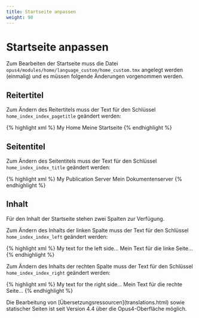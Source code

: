```yaml
---
title: Startseite anpassen
weight: 90
---
```


# Startseite anpassen

Zum Bearbeiten der Startseite muss die Datei
`opus4/modules/home/language_custom/home_custom.tmx`
angelegt werden (einmalig) und es müssen folgende Änderungen vorgenommen
werden.

## Reitertitel

Zum Ändern des Reitertitels muss der Text für den Schlüssel `home_index_index_pagetitle` geändert werden:

{% highlight xml %}
<tu tuid="home_index_index_pagetitle">
  <tuv xml:lang="en">
    <seg>My Home</seg>
  </tuv>
  <tuv xml:lang="de">
    <seg>Meine Startseite</seg>
  </tuv>
</tu>
{% endhighlight %}

## Seitentitel

Zum Ändern des Seitentitels muss der Text für den Schlüssel `home_index_index_title` geändert werden:

{% highlight xml %}
<tu tuid="home_index_index_title">
  <tuv xml:lang="en">
    <seg>My Publication Server</seg>
  </tuv>
  <tuv xml:lang="de">
    <seg>Mein Dokumentenserver</seg>
  </tuv>
</tu>
{% endhighlight %}

## Inhalt

Für den Inhalt der Startseite stehen zwei Spalten zur Verfügung.

Zum Ändern des Inhalts der linken Spalte muss der Text für den Schlüssel `home_index_index_left` geändert werden:

{% highlight xml %}
<tu tuid="home_index_index_welcome">
  <tuv xml:lang="en">
    <seg>My text for the left side...</seg>
  </tuv>
  <tuv xml:lang="de">
    <seg>Mein Text für die linke Seite...</seg>
  </tuv>
</tu>
{% endhighlight %}

Zum Ändern des Inhalts der rechten Spalte muss der Text für den Schlüssel `home_index_index_right` geändert werden:

{% highlight xml %}
<tu tuid="home_index_index_instructions">
  <tuv xml:lang="en">
    <seg>My text for the right side...</seg>
  </tuv>
  <tuv xml:lang="de">
    <seg>Mein Text für die rechte Seite...</seg>
  </tuv>
</tu>
{% endhighlight %}

<p class="info" markdown="1">
Die Bearbeitung von [Übersetzungsressourcen](translations.html) sowie statischer Seiten ist seit Version 4.4
über die Opus4-Oberfläche möglich.
</p>
